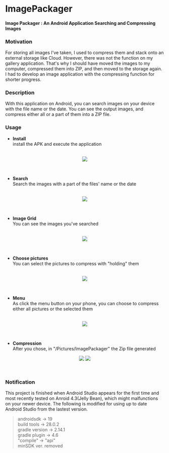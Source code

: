 # ImagePackager
#### Image Packager : An Android Application Searching and Compressing Images

### Motivation  
For storing all images I've taken, I used to compress them and stack onto an external storage like Cloud.
However, there was not the function on my gallery application.
That's why I should have moved the images to my computer, compressed them into ZIP, and then moved to the storage again.
I had to develop an image application with the compressing function for shorter progress.  

### Description  
With this application on Android, you can search images on your device with the file name or the date.
You can see the output images, and compress either all or a part of them into a ZIP file.  

### Usage  
* **Install**  
install the APK and execute the application  
&nbsp;  
<p align="center">
  <img src="/image/1install.png">
</p>  
&nbsp;  

* **Search**  
Search the images with a part of the files' name or the date  
&nbsp;  
<p align="center">
  <img src="/image/2main.png">
</p>  
&nbsp;  

* **Image Grid**  
You can see the images you've searched  
&nbsp;  
<p align="center">
  <img src="/image/3search.png">
</p>  
&nbsp;  

* **Choose pictures**  
You can select the pictures to compress with "holding" them  
&nbsp;  
<p align="center">
  <img src="/image/4chosen.png">
</p>  
&nbsp;  

* **Menu**  
As click the menu button on your phone, you can choose to compress either all pictures or the selected them  
&nbsp;  
<p align="center">
  <img src="/image/5menu.png">
</p>  
&nbsp;  

* **Compression**  
After you chose, in "/Pictures/ImagePackager" the Zip file generated
&nbsp;  
<p align="center">
  <img src="/image/6compression.png">
  <img src="/image/7result.png">
</p>  
&nbsp;  
  
### Notification  
This project is finished when Android Studio appears for the first time and most recently tested on Anroid 4.3(Jelly Bean),
which might malfunctions on your newer device. The following is modified for using up to date Android Studio from the lastest version.  
>androidsdk -> 19  
>build tools -> 28.0.2  
>gradle version -> 2.14.1  
>gradle plugin -> 4.6  
>"compile" -> "api"  
>minSDK ver. removed  
